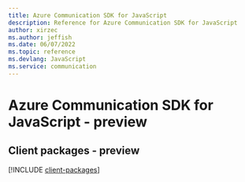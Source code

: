 ```yaml
---
title: Azure Communication SDK for JavaScript
description: Reference for Azure Communication SDK for JavaScript
author: xirzec
ms.author: jeffish
ms.date: 06/07/2022
ms.topic: reference
ms.devlang: JavaScript
ms.service: communication
---
```

# Azure Communication SDK for JavaScript - preview
## Client packages - preview
[!INCLUDE [client-packages](communication-client-index.md)]

